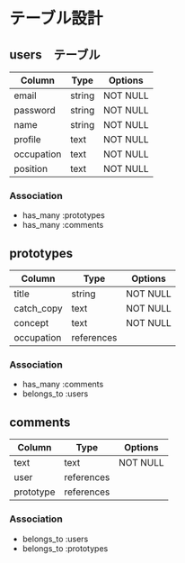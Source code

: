 # テーブル設計

## users　テーブル

| Column     | Type   | Options    |
| ---------- | ------ | ---------- |
| email      | string | NOT NULL   |
| password   | string | NOT NULL   |
| name       | string | NOT NULL   |
| profile    | text   | NOT NULL   |
| occupation | text   | NOT NULL   |
| position   | text   | NOT NULL   |

### Association

- has_many :prototypes
- has_many :comments

## prototypes

| Column     | Type   | Options    |
| ---------- | ------ | ---------- |
| title      | string | NOT NULL   |
| catch_copy | text   | NOT NULL   |
| concept    | text   | NOT NULL   |
| occupation | references          |

### Association

- has_many :comments
- belongs_to :users

## comments

| Column     | Type   | Options    |
| ---------- | ------ | ---------- |
| text       | text   | NOT NULL   |
| user       | references          |
| prototype  | references          |

### Association

- belongs_to :users
- belongs_to :prototypes